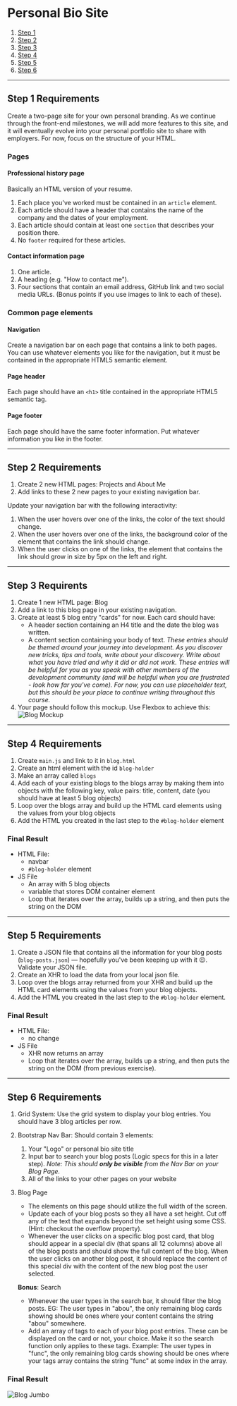 # Personal Bio Site

1. [Step 1](#step-1)
1. [Step 2](#step-2)
1. [Step 3](#step-3)
1. [Step 4](#step-4)
1. [Step 5](#step-5)
1. [Step 6](#step-6)

---

<a id="step-1"></a>

## Step 1 Requirements

Create a two-page site for your own personal branding. As we continue through the front-end milestones, we will add more features to this site, and it will eventually evolve into your personal portfolio site to share with employers. For now, focus on the structure of your HTML.

### Pages

#### Professional history page

Basically an HTML version of your resume.

1. Each place you've worked must be contained in an `article` element.
1. Each article should have a header that contains the name of the company and the dates of your employment. 
1. Each article should contain at least one `section` that describes your position there.
1. No `footer` required for these articles.

#### Contact information page

1. One article.
1. A heading (e.g. "How to contact me").
1. Four sections that contain an email address, GitHub link and two social media URLs. (Bonus points if you use images to link to each of these). 

### Common page elements

#### Navigation

Create a navigation bar on each page that contains a link to both pages. You can use whatever elements you like for the navigation, but it must be contained in the appropriate HTML5 semantic element.

#### Page header

Each page should have an `<h1>` title contained in the appropriate HTML5 semantic tag.

#### Page footer

Each page should have the same footer information. Put whatever information you like in the footer.

---

<a id="step-2"></a>

## Step 2 Requirements

1. Create 2 new HTML pages: Projects and About Me
1. Add links to these 2 new pages to your existing navigation bar.

Update your navigation bar with the following interactivity:

1. When the user hovers over one of the links, the color of the text should change.
1. When the user hovers over one of the links, the background color of the element that contains the link should change.
1. When the user clicks on one of the links, the element that contains the link should grow in size by 5px on the left and right.

---

<a id="step-3"></a>

## Step 3 Requirents

1. Create 1 new HTML page: Blog
1. Add a link to this blog page in your existing navigation.
1. Create at least 5 blog entry "cards" for now. Each card should have:
   * A header section containing an H4 title and the date the blog was written.
   * A content section containing your body of text. _These entries should be themed around your journey into development. As you discover new tricks, tips and tools, write about your discovery. Write about what you have tried and why it did or did not work. These entries will be helpful for you as you speak with other members of the development community (and will be helpful when you are frustrated - look how far you've come). For now, you can use placeholder text, but this should be your place to continue writing throughout this course._
1. Your page should follow this mockup. Use Flexbox to achieve this:
![Blog Mockup](https://github.com/nss-day-cohort-23/personal-site-instructions/raw/master/images/BlogArticleExercise.png)

---

<a id="step-4"></a>

## Step 4 Requirements

1. Create `main.js` and link to it in `blog.html`
1. Create an html element with the id `blog-holder`
1. Make an array called `blogs`
1. Add each of your existing blogs to the blogs array by making them into objects with the following key, value pairs: title, content, date  (you should have at least 5 blog objects)
1. Loop over the blogs array and build up the HTML card elements using the values from your blog objects
1. Add the HTML you created in the last step to the `#blog-holder` element

### Final Result
* HTML File: 
	* navbar
	* `#blog-holder` element
* JS File
	* An array with 5 blog objects
	* variable that stores DOM container element
	* Loop that iterates over the array, builds up a string, and then puts the string on the DOM

---

<a id="step-5"></a>

## Step 5 Requirements

1. Create a JSON file that contains all the information for your blog posts (`blog-posts.json`) &mdash; hopefully you've been keeping up with it :wink:. Validate your JSON file.
1. Create an XHR to load the data from your local json file. 
1. Loop over the blogs array returned from your XHR and build up the HTML card elements using the values from your blog objects.
1. Add the HTML you created in the last step to the `#blog-holder` element.

### Final Result
* HTML File: 
	* no change
* JS File
	* XHR now returns an array
	* Loop that iterates over the array, builds up a string, and then puts the string on the DOM (from previous exercise).

---

<a id="step-6"></a>

## Step 6 Requirements

1. Grid System: Use the grid system to display your blog entries. You should have 3 blog articles per row.
1. Bootstrap Nav Bar: Should contain 3 elements: 
    1. Your "Logo" or personal bio site title
    1. Input bar to search your blog posts (Logic specs for this in a later step). *Note: This should **only be visible** from the Nav Bar on your Blog Page.*
    1. All of the links to your other pages on your website
1. Blog Page
    - The elements on this page should utilize the full width of the screen.
    - Update each of your blog posts so they all have a set height. Cut off any of the text that expands beyond the set height using some CSS. (Hint: checkout the overflow property).
    - Whenever the user clicks on a specific blog post card, that blog should appear in a special div (that spans all 12 columns) above all of the blog posts and should show the full content of the blog. When the user clicks on another blog post, it should replace the content of this special div with the content of the new blog post the user selected.

    **Bonus**: Search
    - Whenever the user types in the search bar, it should filter the blog posts. EG: The user types in "abou", the only remaining blog cards showing should be ones where your content contains the string "abou" somewhere. 
    - Add an array of tags to each of your blog post entries. These can be displayed on the card or not, your choice. Make it so the search function only applies to these tags. Example: The user types in "func", the only remaining blog cards showing should be ones where your tags array contains the string "func" at some index in the array.


### Final Result
![Blog Jumbo](https://github.com/nss-day-cohort-23/personal-site-instructions/raw/master/images/Blog_Jumbo.gif)
